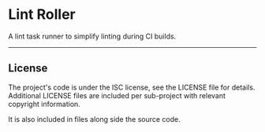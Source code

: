 # Lint Roller

A lint task runner to simplify linting during CI builds.

---

## License

The project's code is under the ISC license, see the LICENSE file for details.
Additional LICENSE files are included per sub-project with relevant copyright information.

It is also included in files along side the source code.
